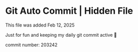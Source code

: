# Git Auto Commit | Hidden File

This file was added Feb 12, 2025

Just for fun and keeping my daily git commit active 🤪

commit number: 203242
